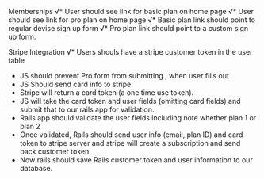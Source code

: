 Memberships
√* User should see link for basic plan on home page
√* User should see link for pro plan on home page
√* Basic plan link should point to regular devise sign up form
√* Pro plan link should point to a custom sign up form.


Stripe Integration
√* Users shouls have a stripe customer token in the user table
* JS should prevent Pro form from submitting , when user fills out
* JS Should send card info to stripe.
* Stripe will return a card token (a one time use token).
* JS will take the card token and user fields (omitting card fields) and submit that to our rails app for validation.
* Rails app should validate the user fields including note whether plan 1 or plan 2
* Once validated, Rails should send user info (email, plan ID) and card token to stripe server and stripe
will create a subscription and send back customer token.
* Now rails should save Rails customer token and user information to our database.
